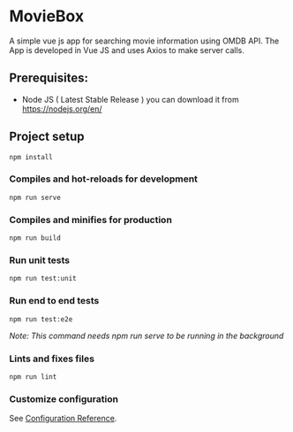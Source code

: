 # MovieBox
A simple vue js app for searching movie information using OMDB API. The App is developed in Vue JS and uses Axios to make server calls.

## Prerequisites:
- Node JS ( Latest Stable Release ) you can download it from https://nodejs.org/en/

## Project setup
```
npm install
```

### Compiles and hot-reloads for development
```
npm run serve
```

### Compiles and minifies for production
```
npm run build
```

### Run unit tests
```
npm run test:unit
```

### Run end to end tests
```
npm run test:e2e
```
*Note: This command needs npm run serve to be running in the background*

### Lints and fixes files
```
npm run lint
```

### Customize configuration
See [Configuration Reference](https://cli.vuejs.org/config/).
